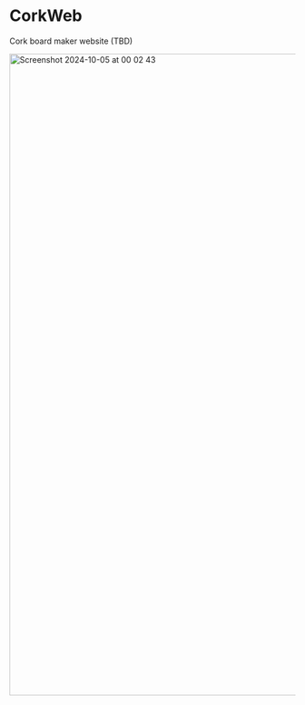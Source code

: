 # CorkWeb
Cork board maker website (TBD)

<img width="1130" alt="Screenshot 2024-10-05 at 00 02 43" src="https://github.com/user-attachments/assets/563676a8-a3ee-4f33-b91f-d559d68ac058">
